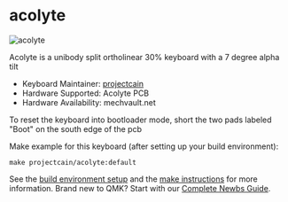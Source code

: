 # acolyte

![acolyte]()

Acolyte is a unibody split ortholinear 30% keyboard with a 7 degree alpha tilt

* Keyboard Maintainer: [projectcain](https://github.com/yourusername)
* Hardware Supported: Acolyte PCB
* Hardware Availability: mechvault.net

To reset the keyboard into bootloader mode, short the two pads labeled "Boot" on the south edge of the pcb

Make example for this keyboard (after setting up your build environment):

    make projectcain/acolyte:default

See the [build environment setup](https://docs.qmk.fm/#/getting_started_build_tools) and the [make instructions](https://docs.qmk.fm/#/getting_started_make_guide) for more information. Brand new to QMK? Start with our [Complete Newbs Guide](https://docs.qmk.fm/#/newbs).
